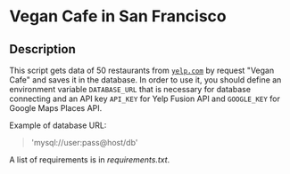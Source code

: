 # Vegan Cafe in San Francisco

## Description

This script gets data of 50 restaurants from [`yelp.com`](www.yelp.com) by request "Vegan Cafe" and saves it in the database.
In order to use it, you should define an environment variable `DATABASE_URL` that is necessary for database connecting and an API key `API_KEY` for Yelp Fusion API and `GOOGLE_KEY` for Google Maps Places API.

Example of database URL:  
> 'mysql://user:pass@host/db'

A list of requirements is in *requirements.txt*.